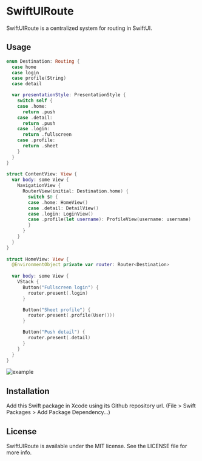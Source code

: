 # SwiftUIRoute
SwiftUIRoute is a centralized system for routing in SwiftUI.

## Usage
```swift
enum Destination: Routing {
  case home
  case login
  case profile(String)
  case detail

  var presentationStyle: PresentationStyle {
    switch self {
    case .home:
      return .push
    case .detail:
      return .push
    case .login:
      return .fullscreen
    case .profile:
      return .sheet
    }
  }
}
	
struct ContentView: View {
  var body: some View {
    NavigationView {
      RouterView(initial: Destination.home) {
        switch $0 {
        case .home: HomeView()
        case .detail: DetailView()
        case .login: LoginView()
        case .profile(let username): ProfileView(username: username)
        }
      }
    }  
  }
}
	
struct HomeView: View {
  @EnvironmentObject private var router: Router<Destination>
  
  var body: some View {
    VStack {
      Button("Fullscreen login") {
        router.present(.login)
      }

      Button("Sheet profile") {
        router.present(.profile(User()))
      }

      Button("Push detail") {
        router.present(.detail)
      }
    }
  }
}
```

![example](https://user-images.githubusercontent.com/12200970/131490476-2057cce3-b978-4ddd-b954-44b6627813a4.gif)

## Installation
Add this Swift package in Xcode using its Github repository url. (File > Swift Packages > Add Package Dependency...)

## License
SwiftUIRoute is available under the MIT license. See the LICENSE file for more info.
